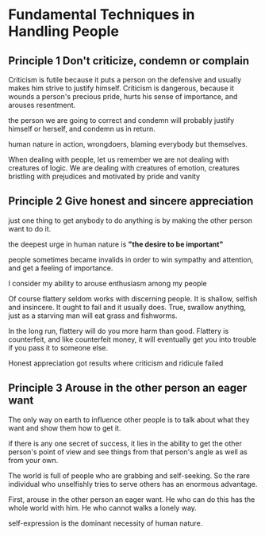 # Fundamental Techniques in Handling People



## Principle 1 Don't criticize, condemn or complain

Criticism is futile because it puts a person on the defensive and usually makes him strive to justify himself. Criticism is dangerous, because it wounds a person's precious pride, hurts his sense of importance, and arouses resentment.

the person we are going to correct and condemn will probably justify himself or herself, and condemn us in return.

human nature in action, wrongdoers, blaming everybody but themselves.

When dealing with people, let us remember we are not dealing with creatures of logic. We are dealing with creatures of emotion, creatures bristling with prejudices and motivated by pride and vanity

## Principle 2 Give honest and sincere appreciation

just one thing to get anybody to do anything is by making the other person want to do it.

the deepest urge in human nature is **"the desire to be important"**

people sometimes became invalids in order to win sympathy and attention, and get a feeling of importance.

I consider my ability to arouse enthusiasm among my people

Of course flattery seldom works with discerning people. It is shallow, selfish and insincere. It ought to fail and it usually does. True, swallow anything, just as a starving man will eat grass and fishworms.

In the long run, flattery will do you more harm than good. Flattery is counterfeit, and like counterfeit money, it will eventually get you into trouble if you pass it to someone else.

Honest appreciation got results where criticism and ridicule failed

## Principle 3  Arouse in the other person an eager want

The only way on earth to influence other people is to talk about what they want and show them how to get it. 

if there is any one secret of success, it lies in the ability to get the other person's point of view and see things from that person's angle as well as from your own.

The world is full of people  who are grabbing and self-seeking. So the rare individual who unselfishly tries to serve others has an enormous advantage.

First, arouse in the other person an eager want. He who can do this has the whole world with him. He who cannot walks a lonely way.

self-expression is the dominant necessity of human nature.